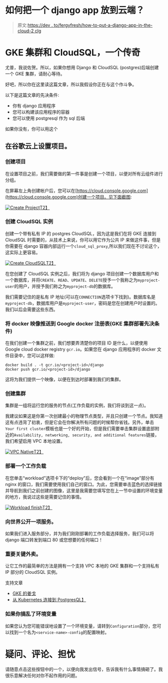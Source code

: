 # 如何把一个 django app 放到云端？

> 原文:[https://dev . to/fergyfresh/how-to-put-a-django-app-in-the-cloud-2 clg](https://dev.to/fergyfresh/how-to-put-a-django-app-in-the-cloud-2clg)

# [](#gke-cluster-and-cloudsql-a-saga)GKE 集群和 CloudSQL，一个传奇

尤普，我说佐贺。所以，如果你想用 Django 和 CloudSQL (postgres)后端创建一个 GKE 集群，请耐心等待。

好吧，所以你在这里读这篇文章，所以我假设你正在与这个作斗争。

以下是这篇文章的先决条件:

*   你有 django 应用程序
*   您可以构建该应用程序的容器
*   您可以使用 postgresql 作为 sql 后端

如果你没有，你可以用这个

## [](#setup-project-on-google-cloud)在谷歌云上设置项目。

### [](#create-project)创建项目

在设置项目之前，我们需要做的第一件事是创建一个项目，以便对所有云组件进行分组。

在屏幕左上角创建帐户后，您可以在[https://cloud.console.google.com](https://cloud.console.google.com)创建一个项目。见下面截图:

[![Create Project](../Images/0b640ad8131d1d4361254c1cbb669d19.png)T2】](https://res.cloudinary.com/practicaldev/image/fetch/s--BP7V9Fsc--/c_limit%2Cf_auto%2Cfl_progressive%2Cq_auto%2Cw_880/https://raw.githubusercontent.com/fergyfresh/fergyfresh.github.io/master/assets/gke-blog/create-project.png)

### [](#create-cloudsql-instance)创建 CloudSQL 实例

创建一个带有私有 IP 的 postgres CloudSQL，因为这是我们在将 GKE 连接到 CloudSQL 时需要的，从技术上来说，你可以用它作为公共 IP 来做这件事，但是你需要在 django 容器内部运行一个`cloud_sql_proxy`,所以我们现在不讨论这个，这实际上更容易。

[![Create CloudSQL](../Images/5b55aadecf7fc55cef9092ac482842ff.png)T2】](https://res.cloudinary.com/practicaldev/image/fetch/s--m1uJu8bu--/c_limit%2Cf_auto%2Cfl_progressive%2Cq_auto%2Cw_880/https://raw.githubusercontent.com/fergyfresh/fergyfresh.github.io/master/assets/gke-blog/create-sql.png)

在您创建了 CloudSQL 实例之后，我们将为 django 项目创建一个数据库用户和一个数据库，并将`CREATE`、`READ`、`UPDATE`、`DELETE`授予一个我称之为`myproject-user`的用户，并授予我们称之为`myproject-db`的数据库。

我们需要记住的是私有 IP 地址(可以在`CONNECTION`选项卡下找到)。数据库名是`myproject-db`，数据库用户是`myproject-user`，密码是您在创建用户时设置的。我们以后会需要这些东西。

### [](#pushing-docker-image-to-google-docker-registry-gke-cluster-deployment-prereq)将 docker 映像推送到 Google docker 注册表(GKE 集群部署先决条件)

在我们创建一个集群之前，我们想要弄清楚你的项目 ID 是什么，以便使用 Google cloud docker registry `gcr.io`。如果您在 django 应用程序的 docker 文件目录中，您可以这样做:

```
docker build . -t gcr.io/<project-id>/django
docker push gcr.io/<project-id>/django 
```

这将为我们提供一个映像，以便在到达时部署到我们的集群。

### [](#creating-a-cluster)创建集群

集群是一组将运行您的服务的节点(工作负载的实例，我们将谈到这一点)。

我建议如果这是你第一次创建最小的物理节点类型，并且只创建一个节点。我知道这有点违背了初衷，但是它会在你解决所有问题的时候帮你省钱。另外，单击`Your first cluster`模板也是一个好的开始，但是我们需要单击集群设置底部附近的`Availability, networking, security, and additional features`链接，我们希望启用 VPC 本地设置。

[![VPC Native](../Images/af5ed3228d5d303373732f78103da434.png)T2】](https://res.cloudinary.com/practicaldev/image/fetch/s--6cixZg2k--/c_limit%2Cf_auto%2Cfl_progressive%2Cq_auto%2Cw_880/https://raw.githubusercontent.com/fergyfresh/fergyfresh.github.io/master/assets/gke-blog/vpc-native.png)

### [](#deploy-a-workload)部署一个工作负载

在您单击“workload”选项卡下的“deploy”后，您会看到一个在“image”部分有 nginx 的窗口，我们需要使用我们自己的窗口。为此，您需要单击蓝色的选择链接并导航到我们之前创建的图像，这里是我需要您填写您在上一节中设置的环境变量的地方，我说过这些是需要记住的事情。

[![Workload finish](../Images/37cec04f1eafa764accddb0fb1915d50.png)T2】](https://res.cloudinary.com/practicaldev/image/fetch/s--OuN7cqPM--/c_limit%2Cf_auto%2Cfl_progressive%2Cq_auto%2Cw_880/https://raw.githubusercontent.com/fergyfresh/fergyfresh.github.io/master/assets/gke-blog/workload-finish.png)

### [](#exposing-a-service-to-the-world)向世界公开一项服务。

如果我们进入服务部分，并为我们刚刚部署的工作负载选择服务，我们可以将 django 端口转发到端口 80 或您想要的任何端口！

### [](#important-key-takeaways)重要关键外卖。

让它工作的最简单的方法是拥有一个支持 VPC 本地的 GKE 集群和一个支持私有 IP 部分的 CloudSQL 实例。

支持文章

*   [GKE 的姜戈](https://cloud.google.com/python/django/kubernetes-engine)
*   [从 Kubernetes 连接到 PostgresQL】](https://cloud.google.com/sql/docs/postgres/connect-kubernetes-engine)

### [](#if-you-messed-up-environment-variables)如果你搞乱了环境变量

如果您认为您可能错误地设置了一个环境变量，请转到`Configuration`部分，您可以找到一个名为`<service-name>-config`的配置映射。

# [](#questions-comments-concerns)疑问、评论、担忧

请随意点击这些按钮中的一个，以便向我发出信号，告诉我有什么事情搞砸了。我很乐意解决任何对你不起作用的问题。